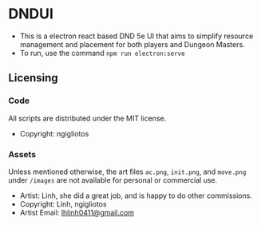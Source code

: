 # DNDUI

- This is a electron react based DND 5e UI that aims to simplify resource management and placement for both players and Dungeon Masters.
- To run, use the command `npm run electron:serve`

## Licensing

### Code

All scripts are distributed under the MIT license.

- Copyright: ngigliotos

### Assets

Unless mentioned otherwise, the art files `ac.png`, `init.png`, and `move.png` under `/images` are not available for personal or commercial use.

- Artist: Linh, she did a great job, and is happy to do other commissions.
- Copyright: Linh, ngigliotos
- Artist Email: lhlinh0411@gmail.com
